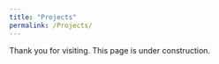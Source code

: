 ```yaml
---
title: "Projects"
permalink: /Projects/
---
```


Thank you for visiting. This page is under construction. 
